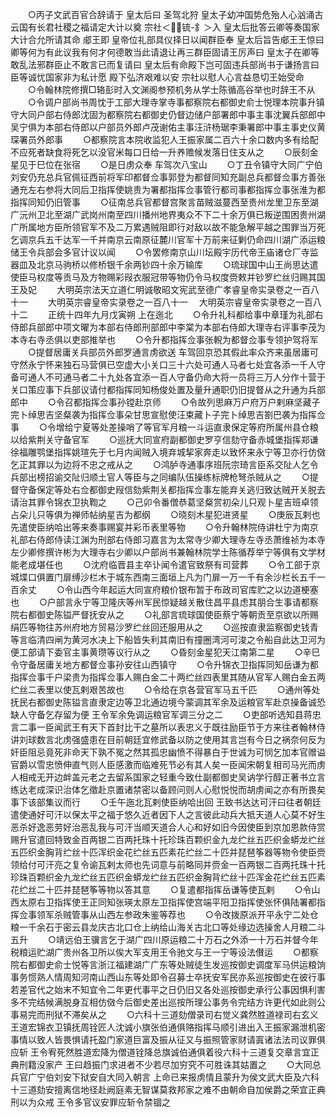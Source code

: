 <!-- { "loadSidebar": true } -->
　　○丙子文武百官合辞请于  皇太后曰  圣驾北狩  皇太子幼冲国势危殆人心汹涌古云国有长君社稷之福请定大计以奠  宗社＜锍-釒＞入  皇太后批答云卿等奏国家大计合允所请其命  郕王即  皇帝位礼部具仪择日以闻群臣奉  皇太后旨告郕王王惊曰卿等何为有此议我有何才何德敢当此请退让再三群臣固请王厉声曰  皇太子在卿等敢乱法邪群臣止不敢言已而复请曰  皇太后有命殿下岂可固违兵部尚书于谦扬言曰臣等诚忧国家非为私计愿  殿下弘济艰难以安  宗社以慰人心言益恳切王始受命
　　○令翰林院修撰□辂彭时入文渊阁参预机务从学士陈循高谷举也时辞王不从
　　○令调户部尚书周忱于工部大理寺掌寺事都察院右都御史俞士悦理本院事升镇守大同户部右侍郎沈固为都察院右都御史仍督边储户部署郎中事主事沈翼兵部郎中吴宁俱为本部右侍郎以户部员外郎卢茂谢佑主事汪浒杨琚李秉署郎中事主事史仪黄琛署员外郎事
　　○都察院言本院收监犯人王振家属二百六十余口数内多有给配不应死者缺食将死乞以没官米每口日给一升养赡候发落日住支从之
　　○辰刻金星见于巳位在张宿
　　○是日虏众奉  车驾次八宝山
　　○丁丑令镇守大同广宁伯刘安仍充总兵官佩征西前将军印都督佥事郭登为都督同知充副总兵都督佥事方善张通充左右参将大同后卫指挥使姚贵为署都指挥佥事管行都司事都指挥佥事张淮为都指挥同知仍旧管事
　　○征南总兵官都督宫聚言苗贼滋蔓西至贵州龙里卫东至湖广沅州卫北至湖广武岗州南至四川播州地界夷众不下二十余万俱已叛逆围困贵州湖广所属地方臣所领官军不及二万累遇贼阻即行对敌以故不能急解平越之围罪当万死乞调京兵五千达军一千并南京云南原征麓川官军十万前来征剿仍命四川湖广添运粮储王令兵部会多官计议以闻
　　○令罢修南京山川坛殿宇历代帝王庙诸仓厂寺监器皿及北京马驹桥以修桥银千余两钞四十余万输库
　　○琉球国中山王尚思达遣使臣马权度等贡马及方物赐彩叚衣服冠带等物仍令马权度赍敕并钞罗纻丝归赐其国王及妃
　　大明英宗法天立道仁明诚敬昭文宪武至德广孝睿皇帝实录卷之一百八十一
　　大明英宗睿皇帝实录卷之一百八十一
　大明英宗睿皇帝实录卷之一百八十二
　　正统十四年九月戊寅朔  上在迤北
　　○令升礼科都给事中章瑾为礼部右侍郎兵部郎中项文曜为本部右侍郎刑部郎中李棠为本部右侍郎大理寺右评事李茂为本寺右寺丞俱以吏部推举也
　　○令升都指挥佥事张輗为都督佥事专领护驾将军
　　○提督居庸关兵部员外郎罗通言虏欲送  车驾回京恐其假此率众齐来虽居庸可守然永宁怀来独石马营俱已空虚大小关口三十六处可通人马者七处宜各添一千人守备可通人不可通马者二十九处各宜添一百人守备仍命大将一员将三万人分作十营于关口策应事下兵部议请付都指挥同知杨俊处置及量升通职仍旧提督从之升通为兵部郎中
　　○令召都指挥佥事孙镗赴京师
　　○令故列思麻万户府万户剌麻坚藏子完卜绰思吉坚粲袭为指挥佥事朵甘思宣慰使汪束藏卜子完卜绰思吉劄巴袭为指挥佥事
　　○令增给宁夏等处差操哨了等官军月粮一斗运直隶保定等府所属州县仓粮以给紫荆关守备官军
　　○巡抚大同宣府副都御史罗亨信劾守备赤城堡指挥郑谦徐福雕鹗堡指挥姚瑄先于七月内闻贼入境弃城挈家奔走以致怀来永宁等卫亦行仿傚乞正其罪以为边将不忠之戒从之
　　○鸿胪寺通事序班阮宗琦言臣系交阯人乞令兵部出榜招谕交阯归顺土官人等臣与之同编队伍操练标牌枪弩杀贼从之
　　○提督守备保定等处右佥都御史叚信劾紫荆关都指挥佥事左能弃关逃归致达贼开关脱去请治其罪令锦衣卫执鞫之
　　○己卯令番僧恭葛坚粲赏初朵儿只观卜星吉班卓领占朵儿只等俱为禅师帖纳星吉为都纲
　　○晓刻木星犯进贤星
　　○庚辰瓦剌也先遣使臣纳哈出等来奏事赐宴并彩币表里等物
　　○令升翰林院侍讲杜宁为南京礼部右侍郎侍读江渊为刑部右侍郎习嘉言为太常寺少卿大理寺左寺丞萧维祯为本寺左少卿修撰许彬为大理寺右少卿以户部尚书兼翰林院学士陈循荐举宁等俱有文学材能老成堪任也
　　○沈府临晋县主卒讣闻令遣官致祭有司营葬
　　○令工部于京城堞口俱置门扉缚沙栏木于城东西南三面垣上凡为门扉一万一千有余沙栏长五千一百余丈
　　○令山西今年起运大同宣府粮价银布暂于布政司官库贮之以边道梗塞也
　　○户部言永宁等卫隆庆等州军民惊疑越关散住昌平县虑其朋合生事请都察院右都御史陈镒严督抚安从之
　　○礼部言琉球国使臣蔡宁等朝贡至京欲以所赐绢匹等物往苏州府地方贸易沙罗纻丝回还服用从之
　　○巡按直隶监察御史钱青等言临清四闸为黄河水决上下船皆失利其南旧有撞圈湾河可浚之令船自此达卫河为便工部请下委官主事黄瓒等议行从之
　　○昏刻金星犯天江南第二星
　　○辛巳令守备居庸关地方都督佥事孙安往山西镇守
　　○令升锦衣卫指挥同知岳谦为都指挥佥事千户梁贵为指挥佥事人赐白金二十两纻丝四表里其随从官军人赐白金五两纻丝二表里以使瓦剌艰苦故也
　　○令给在京各营官军马五千匹
　　○通州等处抚民右都御史陈镒言直隶定边等卫北通边境今蒙调其军余及运粮官军赴京操备诚恐缺人守备乞存留为便  王令军余免调运粮官军调三分之二
　　○吏部听选知县蒋忠言二事一臣闻武王有天下首封比干之墓所以表忠义于既往励臣节于方来往者翰林侍讲刘球数言北虏强盛患在目前朝廷宜修武备以防之使用其言岂有今日之祸奈何反为奸臣阻忌竟死非命天下孰不冤之然其孤忠幽愤不得暴白于世诚为可悯乞加本官赠谥官爵以雪忠愤伸直气则人臣感激而临难死节必有其人矣一臣闻宋朝复相司马光而虏人相戒无开边衅盖元老之去留系国家之轻重今致仕副都御史吴讷学行醇正著书立言练达老成深识治体乞徵赴京置诸禁密以备顾问则人心慰悦悦而胡虏闻之亦有所畏矣事下该部集议而行
　　○壬午迤北瓦剌使臣纳哈出回  王致书达达可汗曰往者朝廷遣使通好可汗以保太平之福于悠久近者因下人之言彼此动兵大抵天道人心莫不好生恶杀好逸恶劳好治恶乱我与可汗当顺天道合人心和好如旧今因使臣到京加恩款侍赏赐升官遣回特致金百两银二百两托珠十托珍珠百颗织金九龙纻丝五匹织金蟒龙纻丝五匹织金胸背纻丝十匹浑织金花纻丝五匹素花纻丝二十匹并琵琶筝器等物令使臣赍领给付可汗亮之复令谕瓦剌太师也先词意与前略同并赍金一百两银二百两托珠十托珍珠百颗织金九龙纻丝五匹织金蟒龙纻丝五匹织金胸背纻丝十匹浑金花纻丝五匹素花纻丝二十匹并琵琶筝等物以答其意
　　○复遣都指挥岳谦等使瓦剌
　　○令山西太原右卫指挥使王正同知张瑛太原左卫指挥使宫端平阳卫指挥使张怀俱陆署都指挥佥事领军杀贼管事从山西左参政朱鉴等荐也
　　○令改拨原派开平永宁二处仓粮一千余石于密云县龙庆古北口仓上纳给山海关古北口等处缘边选操舍人月粮二斗五升
　　○靖远伯王骥言乞于湖广四川原运粮二十万石之外添一十万石并督今年税粮运贮湖广贵州各卫所以俟大军支用王令驰文与王一宁等设法儧运
　　○都察院右都御史俞士悦等言浙江福建湖广广东等处贼徒生发巡按御史调度军马供运粮饷事务惯熟人情周知河南山西山东等处即令召募士卒抚安军民亦系巡按御史在彼行事若差官代之始末不知宜令二年更代事平之日仍旧又各处巡按御史承行公事因惧利害多不完结候满脱身互相仿傚今后御史差出巡按所理公事务令完结方许更代如此则公事易完而刑狱不滞矣从之
　　○六科十三道劾僧录司右觉义龚然胜道禄司右玄义王道宏锦衣卫镇抚周铨匠人沈诚小旗张伯通俱赂指挥马顺引进出入王振家漏泄机密事情以致人皆畏惧请托盈门家道巨富及振从征又与振照管家财请寘诸法法司议罪俱应斩  王令宥死然胜道宏降为僧道铨降总旗诚伯通俱着役六科十三道复交章言宜正典刑籍没家产  王曰趋振门求进者不少若尽加穷究不可胜诛其姑置之
　　○大同总兵官广宁伯刘安下狱安自大同入朝言  上命已来报虏情且蒙升为侯文武大臣及六科十三道劾安擅离信地径赴阙庭素无智谋莫救邦家之难不由朝命自加侯爵之荣宜正典刑以为众戒  王令多官议安罪应斩令禁锢之
